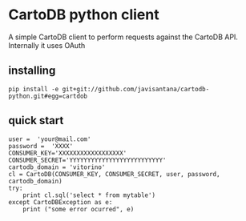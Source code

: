 
CartoDB python client 
=====================

A simple CartoDB client to perform requests against the CartoDB API.
Internally it uses OAuth


installing 
----------

    pip install -e git+git://github.com/javisantana/cartodb-python.git#egg=cartdob

quick start
-----------

    user =  'your@mail.com'
    password =  'XXXX'
    CONSUMER_KEY='XXXXXXXXXXXXXXXXXX'
    CONSUMER_SECRET='YYYYYYYYYYYYYYYYYYYYYYYYYY'
    cartodb_domain = 'vitorino'
    cl = CartoDB(CONSUMER_KEY, CONSUMER_SECRET, user, password, cartodb_domain)
    try:
        print cl.sql('select * from mytable')
    except CartoDBException as e:
        print ("some error ocurred", e)




